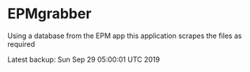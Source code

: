 # EPMgrabber
Using a database from the EPM app this application scrapes the files as required


Latest backup: Sun Sep 29 05:00:01 UTC 2019

